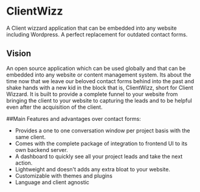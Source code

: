 # ClientWizz
A Client wizzard application that can be embedded into any website including Wordpress. A perfect replacement for outdated contact forms.

## Vision
An open source application which can be used globally and that can be embedded into any website or content management system. Its about the time now that we leave our beloved contact forms behind into the past and shake hands with a new kid in the block that is, ClientWizz, short for Client Wizzard. It is built to provide a complete funnel to your website from bringing the client to your website to capturing the leads and to be helpful even after the acquisition of the client.

##Main Features and advantages over contact forms:
- Provides a one to one conversation window per project basis with the same client.
- Comes with the complete package of integration to frontend UI to its own backend server.
- A dashboard to quickly see all your project leads and take the next action.
- Lightweight and doesn't adds any extra bloat to your website.
- Customizable with themes and plugins
- Language and client agnostic
